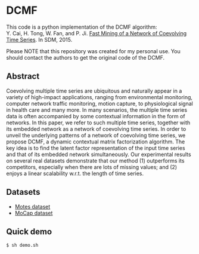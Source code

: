 # DCMF

This code is a python implementation of the DCMF algorithm:  
Y. Cai, H. Tong, W. Fan, and P. Ji. [Fast Mining of a Network of Coevolving Time Series](http://ycai.ws.gc.cuny.edu/files/2015/03/NoT_sdm15.pdf). In SDM, 2015.  

Please NOTE that this repository was created for my personal use. You should contact the authors to get the original code of the DCMF.

## Abstract
Coevolving multiple time series are ubiquitous and naturally appear in a variety of high-impact applications, ranging from environmental monitoring, computer network traffic monitoring, motion capture, to physiological signal in health care and many more. In many scenarios, the multiple time series data is often accompanied by some contextual information in the form of networks. In this paper, we refer to such multiple time series, together with its embedded network as a network of coevolving time series. In order to unveil the underlying patterns of a network of coevolving time series, we propose DCMF, a dynamic contextual matrix factorization algorithm. The key idea is to find the latent factor representation of the input time series and that of its embedded network simultaneously. Our experimental results on several real datasets demonstrate that our method (1) outperforms its competitors, especially when there are lots of missing values; and (2) enjoys a linear scalability w.r.t. the length of time series.

## Datasets
- [Motes dataset](http://db.csail.mit.edu/labdata/labdata.html)
- [MoCap dataset](http://mocap.cs.cmu.edu/)

## Quick demo

```
$ sh demo.sh
```
